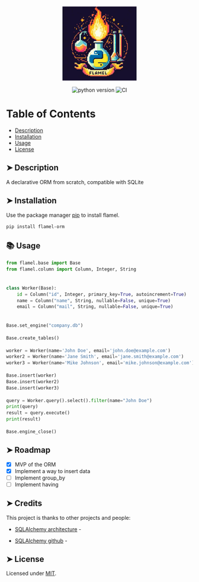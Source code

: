 <p align="center">
   <img src="logo/logo_flamel.jpeg" alt="Flamel Logo" width="200"/>
</p>

<p align="center">
    <a src="https://pypi.org/project/flamel-orm">
        <img alt="python version" src="https://img.shields.io/pypi/pyversions/flamel-orm.svg" />
    </a>
    <img alt="CI" src="https://github.com/fernando24164/flamel/actions/workflows/python-test.yml/badge.svg">
</p>

# Table of Contents

* [Description](#description)
* [Installation](#installation)
* [Usage](#usage)
* [License](#license)


## ➤ Description

A declarative ORM from scratch, compatible with SQLite

## ➤ Installation

Use the package manager [pip](https://pip.pypa.io/en/stable/) to install flamel.

```bash
pip install flamel-orm
```

## 📚 Usage

```python
from flamel.base import Base
from flamel.column import Column, Integer, String


class Worker(Base):
    id = Column("id", Integer, primary_key=True, autoincrement=True)
    name = Column("name", String, nullable=False, unique=True)
    email = Column("mail", String, nullable=False, unique=True)


Base.set_engine("company.db")

Base.create_tables()

worker = Worker(name='John Doe', email='john.doe@example.com')
worker2 = Worker(name='Jane Smith', email='jane.smith@example.com')
worker3 = Worker(name='Mike Johnson', email='mike.johnson@example.com')

Base.insert(worker)
Base.insert(worker2)
Base.insert(worker3)

query = Worker.query().select().filter(name="John Doe")
print(query)
result = query.execute()
print(result)

Base.engine_close()
```

## ➤ Roadmap

- [x] MVP of the ORM
- [x] Implement a way to insert data
- [ ] Implement group_by
- [ ] Implement having

## ➤ Credits

This project is thanks to other projects and people:

- [SQLAlchemy architecture](https://aosabook.org/en/v2/sqlalchemy.html) -

- [SQLAlchemy github](https://github.com/sqlalchemy/sqlalchemy) -

## ➤ License

Licensed under [MIT](https://opensource.org/licenses/MIT).
